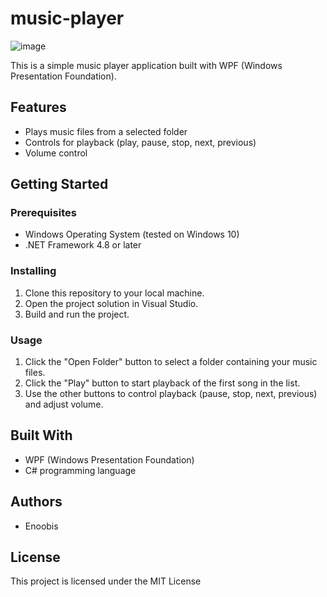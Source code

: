 # music-player

![image](https://user-images.githubusercontent.com/62465404/232830128-01582e7d-b556-4c20-87e8-a1424f80fec0.png)

This is a simple music player application built with WPF (Windows Presentation Foundation).

## Features

- Plays music files from a selected folder
- Controls for playback (play, pause, stop, next, previous)
- Volume control

## Getting Started

### Prerequisites

- Windows Operating System (tested on Windows 10)
- .NET Framework 4.8 or later

### Installing

1. Clone this repository to your local machine.
2. Open the project solution in Visual Studio.
3. Build and run the project.

### Usage

1. Click the "Open Folder" button to select a folder containing your music files.
2. Click the "Play" button to start playback of the first song in the list.
3. Use the other buttons to control playback (pause, stop, next, previous) and adjust volume.

## Built With

- WPF (Windows Presentation Foundation)
- C# programming language

## Authors

- Enoobis

## License

This project is licensed under the MIT License 
